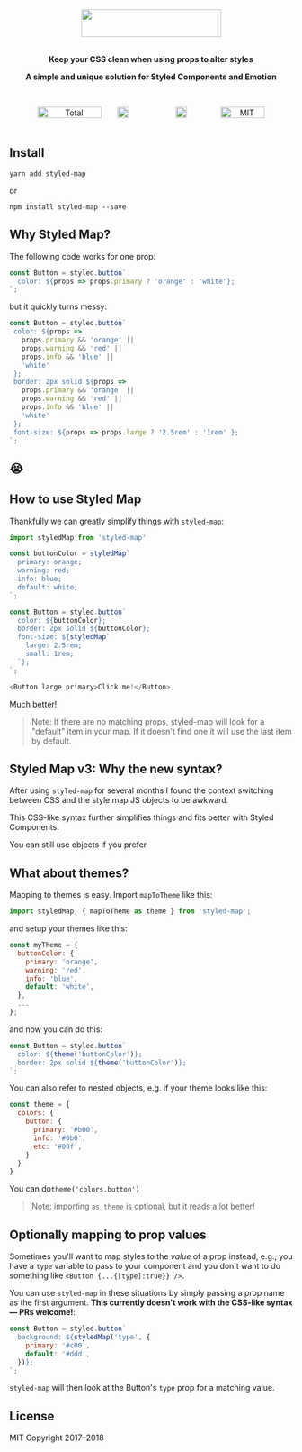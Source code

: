 <br /><div align="center">
  
<img src="https://i.imgur.com/IQ37K7m.png" height="49px" width="249px" /><br />
<br />
  
**Keep your CSS clean when using props to alter styles**

**A simple and unique solution for Styled Components and Emotion**

<br />

<a href="https://www.npmjs.com/package/styled-map" target="_blank"><img src="https://img.shields.io/badge/dynamic/json.svg?label=downloads&url=https%3A%2F%2Fapi.npmjs.org%2Fdownloads%2Fpoint%2F2017-01-01%3A2021-01-01%2Fstyled-map&query=downloads&colorB=blue" alt="Total downloads" height="20px" width="114px" /></a> <a href="https://github.com/scf4/styled-map/stargazers"><img src="https://img.shields.io/github/stars/scf4/styled-map.svg" alt="GitHub Stars" height="20px" style="min-width: 68px" /></a> <a href="#"><img src="https://img.shields.io/bundlephobia/min/styled-map.svg" alt="Bundle size" height="20px" style="min-width: 132px" /></a> <a href="#"><img src="https://img.shields.io/packagist/l/doctrine/orm.svg" alt="MIT License" height="20px" width="78px" /></a><br /><br />
</div>

## Install
`yarn add styled-map`

or

`npm install styled-map --save`

## Why Styled Map?
The following code works for one prop:

```js
const Button = styled.button`
  color: ${props => props.primary ? 'orange' : 'white'};
`;

 ```

 but it quickly turns messy:

 ```js
const Button = styled.button`
  color: ${props =>
    props.primary && 'orange' ||
    props.warning && 'red' ||
    props.info && 'blue' ||
    'white'
  };
  border: 2px solid ${props =>
    props.primary && 'orange' ||
    props.warning && 'red' ||
    props.info && 'blue' ||
    'white'
  };
  font-size: ${props => props.large ? '2.5rem' : '1rem' };
`;
 ```

## 😭

## How to use Styled Map
Thankfully we can greatly simplify things with `styled-map`:

```js
import styledMap from 'styled-map'

const buttonColor = styledMap`
  primary: orange;
  warning: red;
  info: blue;
  default: white;
`;

const Button = styled.button`
  color: ${buttonColor};
  border: 2px solid ${buttonColor};
  font-size: ${styledMap`
    large: 2.5rem;
    small: 1rem;
  `};
`;

<Button large primary>Click me!</Button>

```

Much better!

> Note: If there are no matching props, styled-map will look for a "default" item in your map. If it doesn't find one it will use the last item by default.

## Styled Map v3: Why the new syntax?
After using `styled-map` for several months I found the context switching between CSS and the style map JS objects to be awkward. 

This CSS-like syntax further simplifies things and fits better with Styled Components.

You can still use objects if you prefer

## What about themes?

Mapping to themes is easy. Import `mapToTheme` like this:

```js
import styledMap, { mapToTheme as theme } from 'styled-map';
```

and setup your themes like this:

```js
const myTheme = {
  buttonColor: {
    primary: 'orange',
    warning: 'red',
    info: 'blue',
    default: 'white',
  },
  ...
};
```

and now you can do this:

```js
const Button = styled.button`
  color: ${theme('buttonColor')};
  border: 2px solid ${theme('buttonColor')};
`;

```

You can also refer to nested objects, e.g. if your theme looks like this:

```js
const theme = {
  colors: {
    button: {
      primary: '#b00',
      info: '#0b0',
      etc: '#00f',
    }
  }
}
```

You can do`theme('colors.button')`

> Note: importing `as theme` is optional, but it reads a lot better!

## Optionally mapping to prop values 

Sometimes you'll want to map styles to the *value* of a prop instead, e.g., you have a `type` variable to pass to your component and you don't want to do something like `<Button {...{[type]:true}} />`.

You can use `styled-map` in these situations by simply passing a prop name as the first argument. **This currently doesn't work with the CSS-like syntax — PRs welcome!**:

```js
const Button = styled.button`
  background: ${styledMap('type', {
    primary: '#c00',
    default: '#ddd',
  })};
`;
```

`styled-map` will then look at the Button's `type` prop for a matching value.

## License

MIT Copyright 2017–2018
